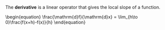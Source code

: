 The **derivative** is a linear operator that gives the local slope of a function.

\begin{equation}
\frac{\mathrm{d}f}{\mathrm{d}x} = \lim_{h\to 0}\frac{f(x+h)-f(x)}{h}
\end{equation}